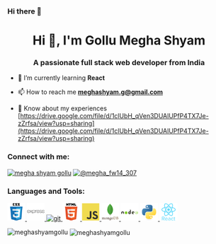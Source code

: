 ### Hi there 👋
<h1 align="center">Hi 👋, I'm Gollu Megha Shyam</h1>
<h3 align="center">A passionate full stack web developer from India</h3>

- 🌱 I’m currently learning **React**

- 📫 How to reach me **meghashyam.g@gmail.com**

- 📄 Know about my experiences [https://drive.google.com/file/d/1clUbH_qVen3DUAlUPfP4TX7Je-zZrfsa/view?usp=sharing](https://drive.google.com/file/d/1clUbH_qVen3DUAlUPfP4TX7Je-zZrfsa/view?usp=sharing)

<h3 align="left">Connect with me:</h3>
<p align="left">
<a href="https://linkedin.com/in/megha shyam gollu" target="blank"><img align="center" src="https://raw.githubusercontent.com/rahuldkjain/github-profile-readme-generator/master/src/images/icons/Social/linked-in-alt.svg" alt="megha shyam gollu" height="30" width="40" /></a>
<a href="https://www.hackerrank.com/@megha_fw14_307" target="blank"><img align="center" src="https://raw.githubusercontent.com/rahuldkjain/github-profile-readme-generator/master/src/images/icons/Social/hackerrank.svg" alt="@megha_fw14_307" height="30" width="40" /></a>
</p>

<h3 align="left">Languages and Tools:</h3>
<p align="left"> <a href="https://www.w3schools.com/css/" target="_blank" rel="noreferrer"> <img src="https://raw.githubusercontent.com/devicons/devicon/master/icons/css3/css3-original-wordmark.svg" alt="css3" width="40" height="40"/> </a> <a href="https://expressjs.com" target="_blank" rel="noreferrer"> <img src="https://raw.githubusercontent.com/devicons/devicon/master/icons/express/express-original-wordmark.svg" alt="express" width="40" height="40"/> </a> <a href="https://git-scm.com/" target="_blank" rel="noreferrer"> <img src="https://www.vectorlogo.zone/logos/git-scm/git-scm-icon.svg" alt="git" width="40" height="40"/> </a> <a href="https://www.w3.org/html/" target="_blank" rel="noreferrer"> <img src="https://raw.githubusercontent.com/devicons/devicon/master/icons/html5/html5-original-wordmark.svg" alt="html5" width="40" height="40"/> </a> <a href="https://developer.mozilla.org/en-US/docs/Web/JavaScript" target="_blank" rel="noreferrer"> <img src="https://raw.githubusercontent.com/devicons/devicon/master/icons/javascript/javascript-original.svg" alt="javascript" width="40" height="40"/> </a> <a href="https://www.mongodb.com/" target="_blank" rel="noreferrer"> <img src="https://raw.githubusercontent.com/devicons/devicon/master/icons/mongodb/mongodb-original-wordmark.svg" alt="mongodb" width="40" height="40"/> </a> <a href="https://nodejs.org" target="_blank" rel="noreferrer"> <img src="https://raw.githubusercontent.com/devicons/devicon/master/icons/nodejs/nodejs-original-wordmark.svg" alt="nodejs" width="40" height="40"/> </a> <a href="https://www.python.org" target="_blank" rel="noreferrer"> <img src="https://raw.githubusercontent.com/devicons/devicon/master/icons/python/python-original.svg" alt="python" width="40" height="40"/> </a> <a href="https://reactjs.org/" target="_blank" rel="noreferrer"> <img src="https://raw.githubusercontent.com/devicons/devicon/master/icons/react/react-original-wordmark.svg" alt="react" width="40" height="40"/> </a> </p>

<p><img align="left" src="https://github-readme-stats.vercel.app/api/top-langs?username=meghashyamgollu&show_icons=true&locale=en&layout=compact" alt="meghashyamgollu" /></p>

<p>&nbsp;<img align="center" src="https://github-readme-stats.vercel.app/api?username=meghashyamgollu&show_icons=true&locale=en" alt="meghashyamgollu" /></p>

